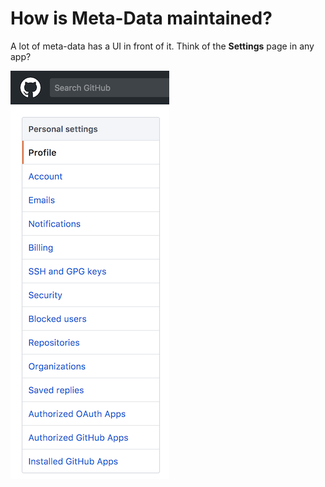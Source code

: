 # How is Meta-Data maintained?

A lot of meta-data has a UI in front of it. Think of the **Settings** page in any app?

![](/assets/github-settings.png)

